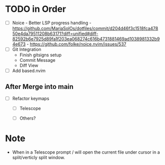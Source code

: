 # TODO in Order
- [ ] Noice
      - Better LSP progress handling
      - https://github.com/MariaSolOs/dotfiles/commit/d204d46f3c1518fca47850e4da79511208b63171?diff=unified#diff-82592b6e7925d89fa1f203ea068274c616b4731881469ad1038981332b94e673
      - https://github.com/folke/noice.nvim/issues/537
- [ ] Git Integration
    - Finish gitsigns setup
    - Commit Message
    - Diff View
- [ ] Add based.nvim

## After Merge into main
- [ ] Refactor keymaps
     - [ ] Telescope
     - [ ] Others? 
 

# Note
- When in a Telescope prompt <C-S>/<C-V> will open the current file under cursor in a split/verticly split window.

